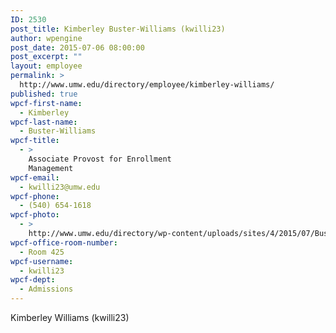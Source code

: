 ```yaml
---
ID: 2530
post_title: Kimberley Buster-Williams (kwilli23)
author: wpengine
post_date: 2015-07-06 08:00:00
post_excerpt: ""
layout: employee
permalink: >
  http://www.umw.edu/directory/employee/kimberley-williams/
published: true
wpcf-first-name:
  - Kimberley
wpcf-last-name:
  - Buster-Williams
wpcf-title:
  - >
    Associate Provost for Enrollment
    Management
wpcf-email:
  - kwilli23@umw.edu
wpcf-phone:
  - (540) 654-1618
wpcf-photo:
  - >
    http://www.umw.edu/directory/wp-content/uploads/sites/4/2015/07/Buster-Wililams-K14-199x300.jpg
wpcf-office-room-number:
  - Room 425
wpcf-username:
  - kwilli23
wpcf-dept:
  - Admissions
---
```

Kimberley Williams (kwilli23)